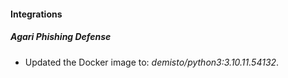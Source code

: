 #### Integrations
##### Agari Phishing Defense
- Updated the Docker image to: *demisto/python3:3.10.11.54132*.
